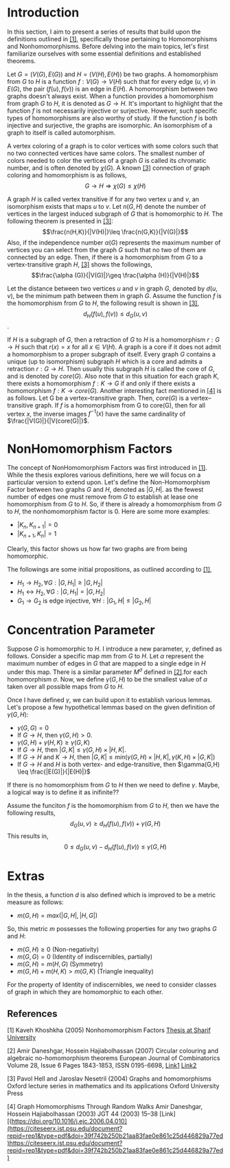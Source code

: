 # Introduction
In this section, I aim to present a series of results that build upon the definitions outlined in [[1]](#1), specifically those pertaining to Homomorphisms and Nonhomomorphisms. Before delving into the main topics, let's first familiarize ourselves with some essential definitions and established theorems.

Let $G=(V(G),E(G))$ and $H=(V(H),E(H))$ be two graphs. A homomorphism from $G$ to $H$ is a function $f:V(G)→V(H)$ such that for every edge $(u,v)$ in $E(G)$, the pair $(f(u),f(v))$ is an edge in $E(H)$. A homomorphism between two graphs doesn't always exist. When a function provides a homomorphism from graph $G$ to $H$, it is denoted as $G\rightarrow H$. It's important to highlight that the function $f$ is not necessarily injective or surjective. However, such specific types of homomorphisms are also worthy of study. If the function $f$ is both injective and surjective, the graphs are isomorphic. An isomorphism of a graph to itself is called automorphism. 

A vertex coloring of a graph is to color vertices with some colors such that no two connected vertices have same colors. The smallest number of colors needed to color the vertices of a graph $G$ is called its chromatic number, and is often denoted by $\chi (G)$. A known [[3]](#3) connection of graph coloring and homomorphism is as follows,
$$G\rightarrow H \Rightarrow \chi (G)\leq\chi (H)$$

A graph $H$ is called vertex transitive if for any two vertex $u$ and $v$, an isomorphism exists that maps $u$ to $v$. Let $n(G,H)$ denote the number of vertices in the largest induced subgraph of $G$ that is homomorphic to $H$. The following theorem is presented in [[3]](#3):
$$\frac{n(H,K)}{|V(H)|}\leq \frac{n(G,K)}{|V(G)|}$$
Also, if the independence number $\alpha(G)$ represents the maximum number of vertices you can select from the graph $G$ such that no two of them are connected by an edge. Then, if there is a homomorphism from $G$ to a vertex-transitive graph $H$,  [[3]](#3) shows the followings,
$$\frac{\alpha (G)}{|V(G)|}\geq \frac{\alpha (H)}{|V(H)|}$$

Let the distance between two vertices $u$ and $v$ in graph $G$, denoted by $d(u,v)$, be the minimum path between them in graph $G$. Assume the function $f$ is the homomorphism from $G$ to $H$, the following result is shown in  [[3]](#3),
$$d_H(f(u), f(v)) \leq d_G(u,v)$$.

If $H$ is a subgraph of $G$, then a retraction of $G$ to $H$ is a homomorphism $r : G \rightarrow H$ such that $r(x) = x$ for all $x \in V (H)$. A graph is a core if it does not admit a homomorphism to a proper subgraph of itself. Every graph $G$ contains a unique (up to isomorphism) subgraph $H$ which is a core and admits a retraction $r : G \rightarrow H$. Then usually this subgraph $H$ is called the core of $G$, and is denoted by $core(G)$. Also note that in this situation for each graph $K$, there exists a homomorphism $f : K \rightarrow G$ if and only if there exists a homomorphism $f : K \rightarrow core(G)$.
Another interesting fact mentioned in [[4]](#4) is as follows. Let G be a vertex–transitive graph. Then, $core(G)$ is a vertex–transitive graph. If $f$ is a homomorphism from G to core(G), then for all vertex $x$, the inverse images $f^{−1}(x)$ have the same cardinality of $\frac{|V(G)|}{|V(core(G)|}$.

# NonHomomorphism Factors
The concept of NonHomomorphism Factors was first introduced in [[1]](#1). While the thesis explores various definitions, here we will focus on a particular version to extend upon. Let's define the Non-Homomorphism Factor between two graphs $G$ and $H$,  denoted as $|G,H|$. as the fewest number of edges one must remove from $G$ to establish at lease one homomorphism from $G$ to $H$. So, if there is already a homomorphism from $G$ to $H$, the nonhomomorphism factor is $0$. Here are some more examples:
- $|K_n,K_{n+1}|=0$
- $|K_{n+1},K_n|=1$

Clearly, this factor shows us how far two graphs are from being homomorphic. 

The followings are some initial propositions, as outlined according to [[1]](#1), 
- $H_1 \rightarrow H_2, \forall G: |G,H_1| \geq |G,H_2|$
- $H_1 \leftrightarrow H_2, \forall G: |G,H_1| = |G,H_2|$
- $G_1 \rightarrow G_2$ is edge injective, $\forall H: |G_1,H| \leq |G_2,H|$



# Concentration Parameter
Suppose $G$ is homomorphic to $H$. I introduce a new parameter, $\gamma$, defined as follows. Consider a specific map mm from $G$ to $H$. Let $\alpha$ represent the maximum number of edges in $G$ that are mapped to a single edge in $H$ under this map. There is a similar parameter $M^{\sigma}$ defined in [[2]](#2).for each homomorphism $\sigma$. Now, we define $\gamma(G,H)$ to be the smallest value of $\alpha$ taken over all possible maps from $G$ to $H$.

Once I have defined $\gamma$, we can build upon it to establish various lemmas. Let's propose a few hypothetical lemmas based on the given definition of $\gamma(G, H)$:
- $\gamma(G,G)=0$
- If $G\rightarrow H$, then $\gamma(G,H) > 0$.
- $\gamma(G, H) + \gamma(H,K) \geq \gamma(G,K)$
- If $G\rightarrow H$, then $|G,K| \leq \gamma (G,H)\times|H,K|$.
- If $G\rightarrow H$ and $K\rightarrow H$, then $|G,K| \leq min(\gamma (G,H)\times|H,K|, \gamma (K,H)\times|G,K|)$
- If $G\rightarrow H$ and $H$ is both vertex- and edge-transitive, then $\gamma(G,H) \leq \frac{|E(G)|}{|E(H)|}$
 
If there is no homomorphism from $G$ to $H$ then we need to define $\gamma$. Maybe, a logical way is to define it as inifinite??

Assume the funciton $f$ is the homomorphism from $G$ to $H$, then we have the following results,
$$d_G(u,v)  \geq d_H(f(u), f(v)) + \gamma (G,H)$$
This results in,
$$0 \leq d_G(u,v)  - d_H(f(u), f(v)) \leq \gamma (G,H)$$


# Extras
In the thesis, a function $d$ is also defined which is improved to be a metric measure as follows:
- $m(G,H) = max(|G,H|,|H,G|)$

So, this metric $m$ possesses the following properties for any two graphs $G$ and $H$:
- $m(G,H) \geq 0$ (Non-negativity)
- $m(G,G) = 0$  (Identity of indiscernibles, partially)
- $m(G,H) = m(H,G)$  (Symmetry)
- $m(G,H) + m(H,K) > m(G,K)$  (Triangle inequality)

For the property of Identity of indiscernibles, we need to consider classes of graph in which they are homomorphic to each other. 


## References
<a id="1">[1]</a> 
Kaveh Khoshkha (2005)
Nonhomomorphism Factors
[Thesis at Sharif University](http://library.sharif.ir/parvan/resource/286721/%D9%85%D8%B9%DB%8C%D8%A7%D8%B1%D9%87%D8%A7%DB%8C%DB%8C-%D8%A7%D8%B2-%D8%B9%D8%AF%D9%85-%D9%88%D8%AC%D9%88%D8%AF-%D9%87%D9%85-%D8%B1%DB%8C%D8%AE%D8%AA%DB%8C-%D8%AF%D8%B1-%DA%AF%D8%B1%D8%A7%D9%81-%D9%87%D8%A7/&from=search&&query=%D9%87%D9%85%20%D8%B1%DB%8C%D8%AE%D8%AA%DB%8C%20homomorphism&field=subjectkeyword&count=20&execute=true#!resource)

<a id="2">[2]</a> 
Amir Daneshgar, Hossein Hajiabolhassan (2007)
Circular colouring and algebraic no-homomorphism theorems
European Journal of Combinatorics
Volume 28, Issue 6
Pages 1843-1853,
ISSN 0195-6698,
[Link1](https://doi.org/10.1016/j.ejc.2006.04.010)
[Link2](https://www.sciencedirect.com/science/article/pii/S0195669806000898)

<a id="3">[3]</a> 
Pavol Hell and Jaroslav Nesetril (2004)
Graphs and homomorphisms
Oxford lecture series in mathematics and its applications
Oxford University Press

<a id="4">[4]</a> 
Graph Homomorphisms Through Random Walks
Amir Daneshgar, Hossein Hajiabolhassan (2003)
JGT 44 (2003) 15–38
[Link][(https://doi.org/10.1016/j.ejc.2006.04.010](https://citeseerx.ist.psu.edu/document?repid=rep1&type=pdf&doi=39f742b250b21aa83fae0e861c25d446829a77ed)https://citeseerx.ist.psu.edu/document?repid=rep1&type=pdf&doi=39f742b250b21aa83fae0e861c25d446829a77ed)
